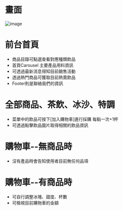 # 畫面
![image](https://github.com/chenyu-0721/drinkshop.github.io/assets/59197038/2d9c6aa6-6280-4c53-aecf-936c0e98c474)


# 前台首頁
  - 商品目錄可點選查看對應種類飲品
  - 首頁Carousel 主要產品用料資訊
  - 可透過最新消息得知目前銷售活動
  - 透過熱門商品可獲取目前熱賣飲品
  - Footer則是聯絡我們的資訊

# 全部商品、茶飲、冰沙、特調
  - 菜單中的飲品可按下[加入購物車]進行採購 每點一次+1杯
  - 可透過點擊飲品圖片取得相關的飲品資訊

# 購物車--無商品時
  - 沒有產品時會告知使用者目前無任何品項

# 購物車--有商品時
  - 可自行調整冰塊、甜度、杯數
  - 可檢視目前購物車的金額
